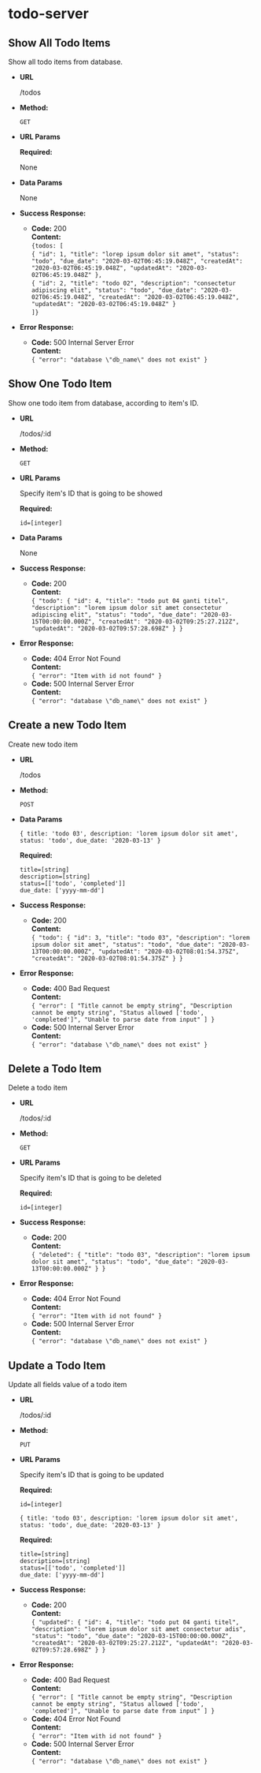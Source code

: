 # todo-server
**Show All Todo Items**
----
Show all todo items from database.
* **URL**

    /todos
* **Method:**

    `GET`
*  **URL Params**

   **Required:**
 
    None
* **Data Params**

    None
* **Success Response:**

  * **Code:** 200 <br />
    **Content:**<br> `{todos: [`\
        `{
            "id": 1,
            "title": "lorep ipsum dolor sit amet",
            "status": "todo",
            "due_date": "2020-03-02T06:45:19.048Z",
            "createdAt": "2020-03-02T06:45:19.048Z",
            "updatedAt": "2020-03-02T06:45:19.048Z"
        }, `\
        `{
            "id": 2,
            "title": "todo 02",
            "description": "consectetur adipiscing elit",
            "status": "todo",
            "due_date": "2020-03-02T06:45:19.048Z",
            "createdAt": "2020-03-02T06:45:19.048Z",
            "updatedAt": "2020-03-02T06:45:19.048Z"
        }`\
        `]}`
 
* **Error Response:**

    * **Code:** 500 Internal Server Error <br />
    **Content:**  
    `{
        "error": "database \"db_name\" does not exist"
    }`

**Show One Todo Item**
----
Show one todo item from database, according to item's ID.
* **URL**

    /todos/:id
* **Method:**

    `GET`
*  **URL Params**

    Specify item's ID that is going to be showed

   **Required:**
 
   `id=[integer]`
* **Data Params**

    None
* **Success Response:**

  * **Code:** 200 <br />
    **Content:**  
    `{
        "todo": {
            "id": 4,
            "title": "todo put 04 ganti titel",
            "description": "lorem ipsum dolor sit amet consectetur adipiscing elit",
            "status": "todo",
            "due_date": "2020-03-15T00:00:00.000Z",
            "createdAt": "2020-03-02T09:25:27.212Z",
            "updatedAt": "2020-03-02T09:57:28.698Z"
        }
    }`
 
* **Error Response:**
    * **Code:** 404 Error Not Found <br />
    **Content:**  
    `{
        "error": "Item with id not found"
    }`
    * **Code:** 500 Internal Server Error <br />
    **Content:**  
    `{
        "error": "database \"db_name\" does not exist"
    }`

**Create a new Todo Item**
----
Create new todo item
* **URL**

    /todos
* **Method:**

    `POST`
* **Data Params**

    `{
        title: 'todo 03',
        description: 'lorem ipsum dolor sit amet',
        status: 'todo',
        due_date: '2020-03-13'
    }`

    **Required:**

    `title=[string]`\
    `description=[string]`\
    `status=[['todo', 'completed']]`\
    `due_date: ['yyyy-mm-dd']`
* **Success Response:**

    * **Code:** 200 <br />
    **Content:**   
    `{
        "todo": {
            "id": 3,
            "title": "todo 03",
            "description": "lorem ipsum dolor sit amet",
            "status": "todo",
            "due_date": "2020-03-13T00:00:00.000Z",
            "updatedAt": "2020-03-02T08:01:54.375Z",
            "createdAt": "2020-03-02T08:01:54.375Z"
        }
    }`
 
* **Error Response:**

    * **Code:** 400 Bad Request <br />
    **Content:**     
    `{
        "error": [
            "Title cannot be empty string",
            "Description cannot be empty string",
            "Status allowed ['todo', 'completed']",
            "Unable to parse date from input"
        ]
    }`
    * **Code:** 500 Internal Server Error <br />
    **Content:**  
    `{
        "error": "database \"db_name\" does not exist"
    }`

**Delete a Todo Item**
----
Delete a todo item
* **URL**

    /todos/:id
* **Method:**

    `GET`
*  **URL Params**

    Specify item's ID that is going to be deleted

   **Required:**
 
   `id=[integer]`
* **Success Response:**

    * **Code:** 200 <br />
    **Content:**   
    `{
        "deleted": {
            "title": "todo 03",
            "description": "lorem ipsum dolor sit amet",
            "status": "todo",
            "due_date": "2020-03-13T00:00:00.000Z"
        }
    }`
 
* **Error Response:**

    * **Code:** 404 Error Not Found <br />
    **Content:**  
    `{
        "error": "Item with id not found"
    }`
    * **Code:** 500 Internal Server Error <br />
    **Content:**  
    `{
        "error": "database \"db_name\" does not exist"
    }`

**Update a Todo Item**
----
Update all fields value of a todo item
* **URL**

    /todos/:id
* **Method:**

    `PUT`
*  **URL Params**

    Specify item's ID that is going to be updated

   **Required:**
 
   `id=[integer]`

    `{
        title: 'todo 03',
        description: 'lorem ipsum dolor sit amet',
        status: 'todo',
        due_date: '2020-03-13'
    }`

    **Required:**

    `title=[string]`\
    `description=[string]`\
    `status=[['todo', 'completed']]`\
    `due_date: ['yyyy-mm-dd']`
* **Success Response:**

    * **Code:** 200 <br />
    **Content:**   
    `{
        "updated": {
            "id": 4,
            "title": "todo put 04 ganti titel",
            "description": "lorem ipsum dolor sit amet consectetur adis",
            "status": "todo",
            "due_date": "2020-03-15T00:00:00.000Z",
            "createdAt": "2020-03-02T09:25:27.212Z",
            "updatedAt": "2020-03-02T09:57:28.698Z"
        }
    }`
 
* **Error Response:**

    * **Code:** 400 Bad Request <br />
    **Content:**   
    `{
        "error": [
            "Title cannot be empty string",
            "Description cannot be empty string",
            "Status allowed ['todo', 'completed']",
            "Unable to parse date from input"
        ]
    }`
    * **Code:** 404 Error Not Found <br />
    **Content:**  
    `{
        "error": "Item with id not found"
    }`
    * **Code:** 500 Internal Server Error <br />
    **Content:**  
    `{
        "error": "database \"db_name\" does not exist"
    }`